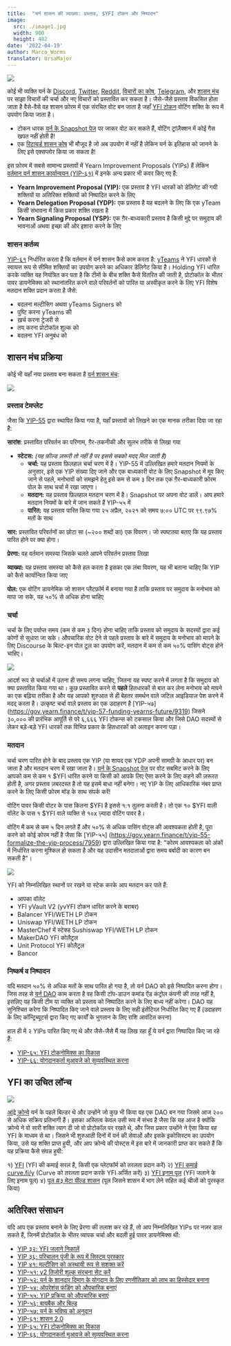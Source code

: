 ```yaml
---
title:  "यर्न शासन की व्याख्या: प्रस्ताव, $YFI टोकन और निष्पादन"
image:
  src: ./image1.jpg
  width: 900
  height: 482
date: '2022-04-19'
author: Marco_Worms
translator: UrsaMajor
---
```


![](./image1.jpg?w=900&h=482)

कोई भी व्यक्ति यर्न के [Discord](https://discord.com/invite/6PNv2nF), [Twitter](https://twitter.com/iearnfinance), [Reddit](https://www.reddit.com/r/yearn_finance), [विचारों का कोष](https://yearnfinance.notion.site/yearnfinance/Pool-of-Ideas-d75383ade9154d8bb6163388c6c2b39b), [Telegram](https://t.me/yearnfinance/), और [शासन मंच](https://gov.yearn.finance/) पर साझा विचारों की चर्चा और नए विचारों को प्रस्तावित कर सकता है। जैसे-जैसे प्रस्ताव विकसित होता जाता है वैसे-वैसे वह शासन फ़ोरम में एक संरचित वोट बन जाता है जहाँ [YFI टोकन](https://www.coingecko.com/en/coins/yearn-finance) वोटिंग शक्ति के रूप में उपयोग किया जाता है।

- टोकन धारक [यर्न के Snapshot पेज](https://yearn.snapshot.page/#/) पर जाकर वोट कर सकते हैं, वोटिंग ट्रांज़ैक्शन में कोई गैस खपत नहीं होती है!
- एक [रिटायर्ड शासन कोष](https://docs.yearn.finance/contributing/governance/proposal-repository) भी मौजूद है जो अब उपयोग में नहीं है लेकिन यर्न के इतिहास को जानने के लिए इसे एक्सप्लोर किया जा सकता है!

इस फ़ोरम में सबसे सामान्य प्रस्तावों में Yearn Improvement Proposals (YIPs) हैं लेकिन [वर्तमान यर्न शासन कार्यान्वयन (YIP-६१)](https://gov.yearn.finance/t/yip-61-governance-2-0/10460) में इनके अन्य प्रकार भी कवर किए गए हैं:

- **Yearn Improvement Proposal (YIP):** एक प्रस्ताव है YFI धारकों को डेलिगेट की गयी शक्तियों या अतिरिक्त शक्तियों को निष्पादित करने के लिए
- **Yearn Delegation Proposal (YDP):** एक प्रस्ताव है यह बदलने के लिए कि एक yTeam किसी संभावना में किस प्रकार शक्ति रखता है
- **Yearn Signaling Proposal (YSP):** एक ग़ैर-बाध्यकारी प्रस्ताव है किसी मुद्दे पर समुदाय की भावनाओं अथवा इच्छा की ओर इशारा करने के लिए

### शासन कर्तव्य

[YIP-६१](https://gov.yearn.finance/t/yip-61-governance-2-0/10460) निर्धारित करता है कि वर्तमान में यर्न शासन कैसे काम करता है: [yTeams](https://gov.yearn.finance/t/yip-61-governance-2-0/10460#yteams-9) ने YFI धारकों से स्वायत्त रूप से सीमित शक्तियों का उपयोग करने का अधिकार डेलिगेट किया है। Holding YFI धारित करके व्यक्ति यह नियंत्रित कर पता है कि टीमों के बीच शक्ति कैसे वितरित की जाती है, प्रोटोकॉल के भीतर पावर डायनेमिक्स को स्थानांतरित करने वाले परिवर्तनों को पारित या अस्वीकृत करने के लिए YFI विशेष मतदान शक्ति प्रदान करता है जैसे:

- बदलना मल्टीसिग अथवा yTeams Signers को
- पुष्टि करना yTeams की
- ख़र्च करना ट्रेजरी से
- तय करना प्रोटोकॉल शुल्क को
- बदलना YFI अनुबंध को

## शासन मंच प्रक्रिया 

कोई भी यहाँ नया प्रस्ताव बना सकता है [यर्न शासन मंच](https://gov.yearn.finance/):

![](./image2.jpg?w=900&h=486)

### प्रस्ताव टेमप्लेट

जैसा कि [YIP-55](https://gov.yearn.finance/t/yip-55-formalize-the-yip-process/7959) द्वारा स्थापित किया गया है, यहाँ प्रस्तावों को लिखने का एक मानक तरीका दिया जा रहा है:

**सारांश**:
प्रस्तावित परिवर्तन का परिणाम, ग़ैर-तकनीकी और सुलभ तरीके से लिखा गया

- **स्टेटस:** *(यह फ़ील्ड ज़रूरी तो नहीं है पर इससे सबको मदद् मिल जाती है)*
    - **चर्चा:** यह प्रस्ताव फ़िलहाल चर्चा चरण में है। YIP-55 में उल्लिखित हमारे मतदान नियमों के अनुसार, इसे एक YIP संख्या दिए जाने और एक बाध्यकारी वोट के लिए Snapshot में मूव किए जाने से पहले, मनोभावों को समझने हेतु इसे कम से कम ३ दिन तक एक ग़ैर-बाध्यकारी फ़ोरम पोल के साथ चर्चा में रखा जाएगा।
    - **मतदान:** यह प्रस्ताव फ़िलहाल मतदान चरण में है। Snapshot पर अपना वोट डालें। आप हमारे मतदान नियमों के बारे में जान सकते हैं YIP-५५ में
    - **पारित:** यह प्रस्ताव पारित किया गया २५ अप्रैल, २०२१ को समय ७:०० UTC पर ९९.९७% मतों के साथ

**सार:**
प्रस्तावित परिवर्तनों का छोटा सा (~२०० शब्दों का) एक विवरण। जो स्पष्टतया बताए कि यह प्रस्ताव पारित होने पर क्या होगा।

**प्रेरणा:**
वह वर्तमान समस्या जिसके चलते आपने परिवर्तन प्रस्ताव लिखा

**व्याख्या:**
यह प्रस्ताव समस्या को कैसे हल करता है इसका एक लंबा विवरण, यह भी बताना चाहिए कि YIP को कैसे कार्यान्वित किया जाए

**पोल:**
एक वोटिंग डायनेमिक जो शासन प्लैटफ़ॉर्म में बनाया गया है ताकि प्रस्ताव पर समुदाय के मनोभाव को मापा जा सके, यह ५०% से अधिक होना चाहिए

### चर्चा

चर्चा के लिए पर्याप्त समय (कम से कम ३ दिन) होना चाहिए ताकि प्रस्ताव को समुदाय के सदस्यों द्वारा कई कोणों से सुधारा जा सके। औपचारिक वोट देने से पहले प्रस्ताव के बारे में समुदाय के मनोभाव को मापने के लिए Discourse के बिल्ट-इन पोल टूल का उपयोग करें, मतदान में कम से कम ५०% पासिंग वोट्स होने चाहिए।

![](./image3.jpg?w=900&h=351)


आदर्श रूप से चर्चाओं में उतना ही समय लगना चाहिए, जितना यह स्पष्ट करने में लगता है कि समुदाय को क्या प्रस्तावित किया गया था। कुछ प्रस्तावित करने से **पहले** हितधारकों से बात कर लेना मनोभाव को मापने का एक बढ़िया तरीका है और यह आपको शुरुआत से ही बेहतर समर्थन वाले जटिल आइडियाज़ पेश करने में मदद् करता है। उत्कृष्ट चर्चा वाले प्रस्ताव का एक उदाहरण है [YIP-५७] (https://gov.yearn.finance/t/yip-57-funding-yearns-future/9319) जिसने ३०,००० की प्रारंभिक आपूर्ति से परे ६,६६६ YFI टोकन्स को टकसाल किया और जिसे DAO सदस्यों से लेकर बड़े-बड़े YFI धारकों तक विभिन्न प्रकार के हितधारकों को अलाइन करना पड़ा।

### मतदान

चर्चा चरण पारित होने के बाद प्रस्ताव एक YIP (या शायद एक YDP अपनी सामग्री के आधार पर) बन जाता है और मतदान चरण में रखा जाता है। [यर्न के Snapshot पेज](https://yearn.snapshot.page/#/) पर वोट सबमिट करने के लिए आपको कम से कम १ $YFI धारित करने या किसी को आपके लिए ऐसा करने के लिए कहने की ज़रूरत होती है, अगर प्रस्ताव ज़बरदस्त है तो यह इसमें बाधा नहीं बनेगा। नए YIP के लिए आधिकारिक नंबर प्राप्त करने के लिए किसी फ़ोरम मॉड के साथ संपर्क करें!

वोटिंग पावर किसी वोटर के पास कितना $YFI है इससे १:१ तुलना करती है। तो एक १० $YFI वाली वॉलेट के पास १ $YFI वाले व्यक्ति से १०x ज़्यादा वोटिंग पावर है।

वोटिंग में कम से कम ५ दिन लगते हैं और ५०% से अधिक पासिंग वोट्स की आवश्यकता होती है, पूरा करने को कोई कोरम नहीं है जैसा कि [YIP-५५] (https://gov.yearn.finance/t/yip-55-formalize-the-yip-process/7959) द्वारा उल्लिखित किया गया है: "कोरम आवश्यकता को अंकों में निर्धारित करना मुश्किल हो सकता है और यह उदासीन मतदाताओं द्वारा समय बर्बादी का कारण बन सकती है"।

![](./image4.jpg?w=900&h=543)

YFI को निम्नलिखित स्थानों पर रखने या स्टेक करके आप मतदान कर पाते हैं:
- आपका वॉलेट
- YFI yVault V2 (yvYFI टोकन धारित करने के बराबर)
- Balancer YFI/WETH LP टोकन
- Uniswap YFI/WETH LP टोकन
- MasterChef में स्टेक्ड Sushiswap YFI/WETH LP टोकन
- MakerDAO YFI कोलैट्रल
- Unit Protocol YFI कोलैट्रल
- Bancor

### निष्कर्ष व निष्पादन

यदि मतदान ५०% से अधिक मतों के साथ पारित हो गया है, तो यर्न DAO को इसे निष्पादित करना होगा। जिस तरह से [यर्न DAO](https://yearnfinance.notion.site/yearnfinance/Welcome-to-Yearn-Finance-26d6c4210e3e405c9f02f84ba567a249) काम करता है वह किसी टॉप-डाउन कमांड ऐंड कंट्रोल कंपनी की तरह नहीं है, इसलिए यह किसी टीम या व्यक्ति को प्रस्ताव को निष्पादित करने के लिए बाध्य नहीं करेगा। DAO यह सुनिश्चित करेगा कि निष्पादित किए जाने वाले प्रस्ताव के लिए सही इंसेंटिव्ज़ निर्धारित किए गए हैं (उदाहरण के लिए कॉन्ट्रिब्यूटर्स द्वारा किए गए कार्यों के भुगतान के लिए राशि आवंटित करना)

हाल ही में २ YIPs पारित किए गए थे और जैसे-जैसे मैं यह लिख रहा हूँ ये यर्न द्वारा निष्पादित किए जा रहे हैं:

- [YIP-६५: YFI टोकनोमिक्स का विकास](https://gov.yearn.finance/t/yip-65-evolving-yfi-tokenomics/11994)
- [YIP-६६: योगदानकर्ता मुआवजे को सुव्यवस्थित करना](https://gov.yearn.finance/t/yip-66-streamlining-contributor-compensation/12247)

## YFI का उचित लॉन्च

![](./image5.jpg?w=900&h=228)

[आंद्रे क्रोन्ये](https://medium.com/@andrecronje) यर्न के पहले बिल्डर थे और उन्होंने जो कुछ भी किया वह एक DAO बन गया जिसमे आज २०० से अधिक सक्रिय प्रतिभागी हैं। इसका अस्तित्व केवल उसी रूप में संभव है जैसा कि यह आज है क्योंकि क्रोन्ये ने वो सारी शक्ति त्याग दी जो वो प्रोटोकॉल पर रखते थे, और जिस प्रकार उन्होंने ने ऐसा किया वह YFI के माध्यम से था। जिसने भी शुरुआती दिनों में यर्न की सेवाओं और इसके इकोसिस्टम का उपयोग किया, उसे यह शक्ति प्राप्त हुयी, और आप क्रोन्ये की पोस्ट्स में इस बारे में जानकारी प्राप्त कर सकते हैं कि यह प्रक्रिया कैसे संपन्न हुयी:

१) [YFI](https://medium.com/iearn/yfi-df84573db81) (YFI की कमाई सरल है, किसी एक प्लेटफॉर्म को तरलता प्रदान करें)
२) [YFI कमाई curve.fi/y](https://medium.com/iearn/earning-yfi-y-curve-fi-53b5fd347f0f) (Curve को तरलता प्रदान करके YFI अर्जित करें)
३) [YFI इनाम पूल](https://medium.com/iearn/yfi-rewards-pool-810ef9256ec6) (YFI जलाने के लिए इनाम पूल)
४) [पूल #३ मेटा यील्ड शासन](https://medium.com/iearn/pool-3-meta-yield-governance-58f68e6d2f19) (पूल जिसने शासन में भाग लेने सहित कई चीजों को पुरस्कृत किया)

## अतिरिक्त संसाधन

यदि आप एक प्रस्ताव बनाने के लिए प्रेरणा की तलाश कर रहे हैं, तो आप निम्नलिखित YIPs पर नज़र डाल सकते हैं, जिनमें प्रोटोकॉल के भीतर व्यापक चर्चा और बदली हुई पावर डायनेमिक्स थी:

- [YIP ३२: YFI जलाने निकालें](https://gov.yearn.finance/t/yip-32-remove-yfi-burning/1907)
- [YIP ३६: परिचालन पूंजी के रूप में सिस्टम पुरस्कार](https://gov.yearn.finance/t/yip-36-system-rewards-as-operational-capital/2311)
- [YIP ४१: मल्टीसिग को अस्थायी रूप से सशक्त करें](https://gov.yearn.finance/t/yip-41-temporarily-empower-multisig/3630/2)
- [YIP-५१: v2 तिजोरी शुल्क संरचना सेट करें](https://gov.yearn.finance/t/yip-51-set-vault-v2-fee-structure/7752)
- [YIP-५२: यर्न के शानदार दिमाग के योगदान के लिए रणनीतिकार को लाभ का हिस्सेदार बनाना](https://gov.yearn.finance/t/yip-52-make-strategist-skin-in-game-partner-for-make-benefit-of-glorious-brain-of-yearn/7856)
- [YIP-५४: ऑपरेशंस फंडिंग को औपचारिक बनाएं](https://gov.yearn.finance/t/yip-54-formalize-operations-funding/7956)
- [YIP-५५: YIP प्रक्रिया को औपचारिक बनाएं](https://gov.yearn.finance/t/yip-55-formalize-the-yip-process/7959)
- [YIP-५६: बायबैक और बिल्ड](https://gov.yearn.finance/t/yip-56-buyback-and-build/8929)
- [YIP-५७: यर्न के भविष्य को अनुदान](https://gov.yearn.finance/t/yip-57-funding-yearns-future/9319)
- [YIP-६१: शासन 2.0](https://gov.yearn.finance/t/yip-61-governance-2-0/10460)
- [YIP-६५: YFI टोकनोमिक्स का विकास](https://gov.yearn.finance/t/yip-65-evolving-yfi-tokenomics/11994)
- [YIP-६६: योगदानकर्ता मुआवजे को सुव्यवस्थित करना](https://gov.yearn.finance/t/yip-66-streamlining-contributor-compensation/12247)

